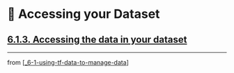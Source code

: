 # 🧮 Accessing your Dataset

## [**6.1.3.** Accessing the data in your dataset](https://livebook.manning.com/book/deep-learning-with-javascript/chapter-6/53)

---
from [[_6-1-using-tf-data-to-manage-data]]

[//begin]: # "Autogenerated link references for markdown compatibility"
[_6-1-using-tf-data-to-manage-data]: _6-1-using-tf-data-to-manage-data.md "🧮 Manage with TF.data"
[//end]: # "Autogenerated link references"
